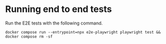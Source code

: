 # Running end to end tests

Run the E2E tests with the following command.

```
docker compose run --entrypoint=npx e2e-playwright playwright test && docker compose rm -sf
```

